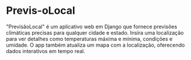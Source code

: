 # Previs-oLocal
"PrevisãoLocal" é um aplicativo web em Django que fornece previsões climáticas precisas para qualquer cidade e estado. Insira uma localização para ver detalhes como temperaturas máxima e mínima, condições e umidade. O app também atualiza um mapa com a localização, oferecendo dados interativos em tempo real.
